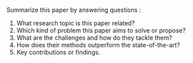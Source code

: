 Summarize this paper by answering questions :

1) What research topic is this paper related?
2) Which kind of problem this paper aims to solve or propose?
3) What are the challenges and how do they tackle them?
4) How does their methods outperform the state-of-the-art?
5) Key contributions or findings.
